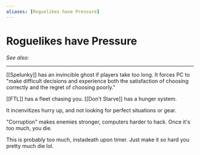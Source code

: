 ```yaml
---
aliases: [Roguelikes have Pressure]
---
```

# Roguelikes have Pressure
*See also:* 
___
[[Spelunky]] has an invincible ghost if players take too long. It forces PC to "make difficult decisions and experience both the satisfaction of choosing correctly and the regret of choosing poorly."

[[FTL]] has a fleet chasing you.
[[Don't Starve]] has a hunger system.

It incenvitizes hurry up, and not looking for perfect situations or gear.

"Corruption" makes enemies stronger, computers harder to hack. Once it's too much, you die.

This is probably too much, instadeath upon timer. Just make it so hard you pretty much die lol.
